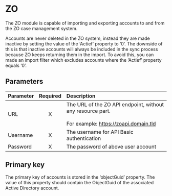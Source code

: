 # ZO

The ZO module is capable of importing and exporting accounts to and from
the ZO case management system.

Accounts are never deleted in the ZO system, instead they are made
inactive by setting the value of the ‘Actief’ property to ‘0’. The
downside of this is that inactive accounts will always be included in
the sync process because ZO keeps returning them in the import. To avoid
this, you can made an import filter which excludes accounts where the
‘Actief’ property equals ‘0’.

## Parameters

| Parameter | Required |                                                Description                                               |
|:----------|:--------:|:---------------------------------------------------------------------------------------------------------|
|    URL    |     X    | The URL of the ZO API endpoint, without any resource part.<br> <br>For example: https://zoapi.domain.tld |
|  Username |     X    |                                 The username for API Basic authentication                                |
|  Password |     X    |                                    The password of above user account                                    |

## Primary key

The primary key of accounts is stored in the ‘objectGuid’ property. The
value of this property should contain the ObjectGuid of the associated
Active Directory account.
